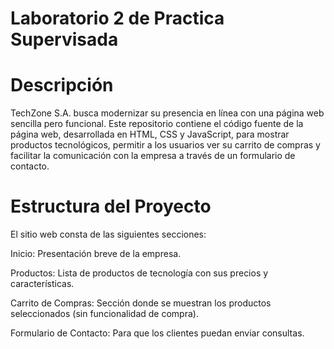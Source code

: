 # Laboratorio 2 de Practica Supervisada

# Descripción

TechZone S.A. busca modernizar su presencia en línea con una página web sencilla pero funcional. Este repositorio contiene el código fuente de la página web, desarrollada en HTML, CSS y JavaScript, para mostrar productos tecnológicos, permitir a los usuarios ver su carrito de compras y facilitar la comunicación con la empresa a través de un formulario de contacto.

# Estructura del Proyecto

El sitio web consta de las siguientes secciones:

Inicio: Presentación breve de la empresa.

Productos: Lista de productos de tecnología con sus precios y características.

Carrito de Compras: Sección donde se muestran los productos seleccionados (sin funcionalidad de compra).

Formulario de Contacto: Para que los clientes puedan enviar consultas.

